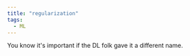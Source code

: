 ```yaml
---
title: "regularization"
tags: 
  - ML
---
```


You know it's important if the DL folk gave it a different name.